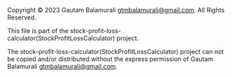 Copyright © 2023 Gautam Balamurali gtmbalamurali@gmail.com. All Rights Reserved.

This file is part of the stock-profit-loss-calculator(StockProfitLossCalculator) project.

The stock-profit-loss-calculator(StockProfitLossCalculator) project can not be copied and/or distributed without the express permission of Gautam Balamurali gtmbalamurali@gmail.com.

